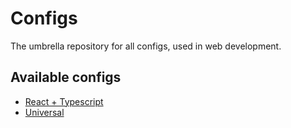 # Configs

The umbrella repository for all configs, used in web development.

## Available configs

- [React + Typescript](./react-typescript)
- [Universal](./universal)
